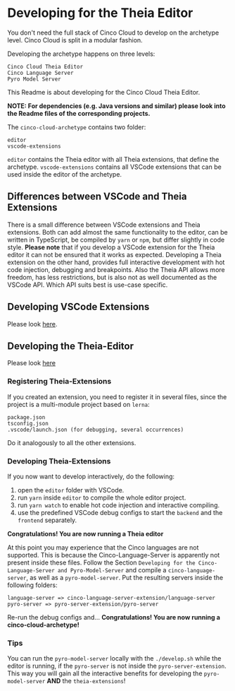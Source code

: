# Developing for the Theia Editor

You don't need the full stack of Cinco Cloud to develop on the archetype level. Cinco Cloud is split in a modular fashion. 

Developing the archetype happens on three levels:

    Cinco Cloud Theia Editor
    Cinco Language Server
    Pyro Model Server

This Readme is about developing for the Cinco Cloud Theia Editor.

**NOTE: For dependencies (e.g. Java versions and similar) please look into the Readme files of the corresponding projects.**

The `cinco-cloud-archetype` contains two folder:

    editor
    vscode-extensions

`editor` contains the Theia editor with all Theia extensions, that define the archetype.
`vscode-extensions` contains all VSCode extensions that can be used inside the editor of the archetype.

## Differences between VSCode and Theia Extensions

There is a small difference between VSCode extensions and Theia extensions. Both can add almost the same functionality to the editor, can be written in TypeScript, be compiled by `yarn` or `npm`, but differ slightly in code style. **Please note** that if you develop a VSCode extension for the Theia editor it can not be ensured that it works as expected. Developing a Theia extension on the other hand, provides full interactive development with hot code injection, debugging and breakpoints. Also the Theia API allows more freedom, has less restrictions, but is also not as well documented as the VSCode API. Which API suits best is use-case specific.

## Developing VSCode Extensions

Please look [here](https://code.visualstudio.com/api/get-started/your-first-extension).

## Developing the Theia-Editor

Please look [here](https://theia-ide.org/docs/authoring_extensions/)

### Registering Theia-Extensions
If you created an extension, you need to register it in several files, since the project is a multi-module project based on `lerna`:

    package.json
    tsconfig.json
    .vscode/launch.json (for debugging, several occurrences)

Do it analogously to all the other extensions.

### Developing Theia-Extensions
If you now want to develop interactively, do the following:

1. open the `editor` folder with VSCode.
2. run `yarn` inside `editor` to compile the whole editor project.
3. run `yarn watch` to enable hot code injection and interactive compiling.
4. use the predefined VSCode debug configs to start the `backend` and the `frontend` separately.

**Congratulations! You are now running a Theia editor**

At this point you may experience that the Cinco languages are not supported. This is because the Cinco-Language-Server is apparently not present inside these files. Follow the Section `Developing for the Cinco-Language-Server and Pyro-Model-Server` and compile a `cinco-language-server`, as well as a `pyro-model-server`. Put the resulting servers inside the following folders:

    language-server => cinco-language-server-extension/language-server
    pyro-server => pyro-server-extension/pyro-server

Re-run the debug configs and...
**Congratulations! You are now running a cinco-cloud-archetype!**

### Tips

You can run the `pyro-model-server` locally with the `./develop.sh` while the editor is running, if the `pyro-server` is not inside the `pyro-server-extension`. This way you will gain all the interactive benefits for developing the `pyro-model-server` **AND** the `theia-extensions`!